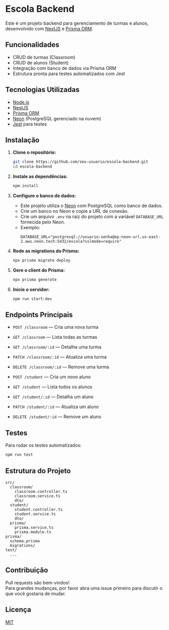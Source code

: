 # Escola Backend

Este é um projeto backend para gerenciamento de turmas e alunos, desenvolvido com [NestJS](https://nestjs.com/) e [Prisma ORM](https://www.prisma.io/).

## Funcionalidades

- CRUD de turmas (Classroom)
- CRUD de alunos (Student)
- Integração com banco de dados via Prisma ORM
- Estrutura pronta para testes automatizados com Jest

## Tecnologias Utilizadas

- [Node.js](https://nodejs.org/)
- [NestJS](https://nestjs.com/)
- [Prisma ORM](https://www.prisma.io/)
- [Neon](https://neon.tech/) (PostgreSQL gerenciado na nuvem)
- [Jest](https://jestjs.io/) para testes

## Instalação

1. **Clone o repositório:**
   ```sh
   git clone https://github.com/seu-usuario/escola-backend.git
   cd escola-backend
   ```

2. **Instale as dependências:**
   ```sh
   npm install
   ```

3. **Configure o banco de dados:**
   - Este projeto utiliza o [Neon](https://neon.tech/) com PostgreSQL como banco de dados.
   - Crie um banco no Neon e copie a URL de conexão.
   - Crie um arquivo `.env` na raiz do projeto com a variável `DATABASE_URL` fornecida pelo Neon.
   - Exemplo:
     ```
     DATABASE_URL="postgresql://usuario:senha@ep-neon-url.us-east-2.aws.neon.tech:5432/escola?sslmode=require"
     ```

4. **Rode as migrations do Prisma:**
   ```sh
   npx prisma migrate deploy
   ```

5. **Gere o client do Prisma:**
   ```sh
   npx prisma generate
   ```

6. **Inicie o servidor:**
   ```sh
   npm run start:dev
   ```

## Endpoints Principais

- `POST /classroom` — Cria uma nova turma
- `GET /classroom` — Lista todas as turmas
- `GET /classroom/:id` — Detalha uma turma
- `PATCH /classroom/:id` — Atualiza uma turma
- `DELETE /classroom/:id` — Remove uma turma

- `POST /student` — Cria um novo aluno
- `GET /student` — Lista todos os alunos
- `GET /student/:id` — Detalha um aluno
- `PATCH /student/:id` — Atualiza um aluno
- `DELETE /student/:id` — Remove um aluno

## Testes

Para rodar os testes automatizados:

```sh
npm run test
```

## Estrutura do Projeto

```
src/
  classroom/
    classroom.controller.ts
    classroom.service.ts
    dto/
  student/
    student.controller.ts
    student.service.ts
    dto/
  prisma/
    prisma.service.ts
    prisma.module.ts
prisma/
  schema.prisma
  migrations/
test/
  ...
```

## Contribuição

Pull requests são bem-vindos!  
Para grandes mudanças, por favor abra uma issue primeiro para discutir o que você gostaria de mudar.

## Licença

[MIT](LICENSE)